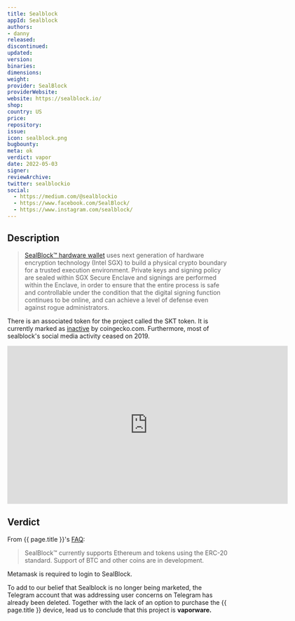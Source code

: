 ```yaml
---
title: Sealblock
appId: Sealblock
authors:
- danny
released: 
discontinued: 
updated: 
version: 
binaries: 
dimensions:
weight: 
provider: SealBlock
providerWebsite: 
website: https://sealblock.io/
shop: 
country: US
price: 
repository: 
issue: 
icon: sealblock.png
bugbounty: 
meta: ok
verdict: vapor
date: 2022-05-03
signer: 
reviewArchive: 
twitter: sealblockio
social:
  - https://medium.com/@sealblockio
  - https://www.facebook.com/SealBlock/
  - https://www.instagram.com/sealblock/
---
```


## Description

> [SealBlock™ hardware wallet](https://sealblock.io/#dom03) uses next generation of hardware encryption technology (Intel SGX) to build a physical crypto boundary for a trusted execution environment. Private keys and signing policy are sealed within SGX Secure Enclave and signings are performed within the Enclave, in order to ensure that the entire process is safe and controllable under the condition that the digital signing function continues to be online, and can achieve a level of defense even against rogue administrators.

There is an associated token for the project called the SKT token. It is currently marked as [inactive](https://www.coingecko.com/en/coins/sealblock-token) by coingecko.com. Furthermore, most of sealblock's social media activity ceased on 2019.

<iframe title="vimeo-player" src="https://player.vimeo.com/video/291809922?h=16400a2bf9" width="640" height="360" frameborder="0" allowfullscreen></iframe>

## Verdict 

From {{ page.title }}'s [FAQ](https://sealblock.io/faqs/): 

> SealBlock™ currently supports Ethereum and tokens using the ERC-20 standard. Support of BTC and other coins are in development.

Metamask is required to login to SealBlock. 

To add to our belief that Sealblock is no longer being marketed, the Telegram account that was addressing user concerns on Telegram has already been deleted. Together with the lack of an option to purchase the {{ page.title }} device, lead us to conclude that this project is **vaporware.**

